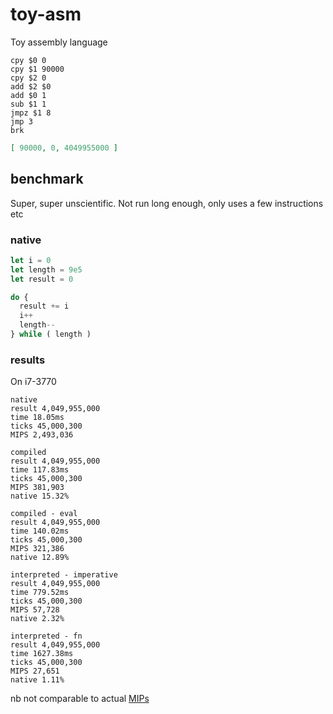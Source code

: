 # toy-asm

Toy assembly language

```
cpy $0 0
cpy $1 90000
cpy $2 0
add $2 $0
add $0 1
sub $1 1
jmpz $1 8
jmp 3
brk
```

```json
[ 90000, 0, 4049955000 ]
```

## benchmark

Super, super unscientific. Not run long enough, only uses a few instructions etc

### native

```js
let i = 0
let length = 9e5
let result = 0

do {
  result += i
  i++
  length--
} while ( length )
```

### results

On i7-3770

```
native
result 4,049,955,000
time 18.05ms
ticks 45,000,300
MIPS 2,493,036

compiled
result 4,049,955,000
time 117.83ms
ticks 45,000,300
MIPS 381,903
native 15.32%

compiled - eval
result 4,049,955,000
time 140.02ms
ticks 45,000,300
MIPS 321,386
native 12.89%

interpreted - imperative
result 4,049,955,000
time 779.52ms
ticks 45,000,300
MIPS 57,728
native 2.32%

interpreted - fn
result 4,049,955,000
time 1627.38ms
ticks 45,000,300
MIPS 27,651
native 1.11%
```

nb not comparable to actual [MIPs](https://en.wikipedia.org/wiki/Instructions_per_second)